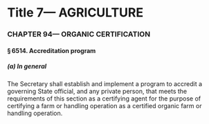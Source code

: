 
# Title 7— AGRICULTURE
### CHAPTER 94— ORGANIC CERTIFICATION
#### § 6514. Accreditation program
##### (a) In general

The Secretary shall establish and implement a program to accredit a governing State official, and any private person, that meets the requirements of this section as a certifying agent for the purpose of certifying a farm or handling operation as a certified organic farm or handling operation.
